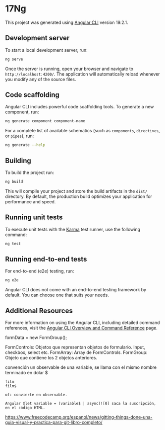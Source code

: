 # 17Ng

This project was generated using [Angular CLI](https://github.com/angular/angular-cli) version 19.2.1.

## Development server

To start a local development server, run:

```bash
ng serve
```

Once the server is running, open your browser and navigate to `http://localhost:4200/`. The application will automatically reload whenever you modify any of the source files.

## Code scaffolding

Angular CLI includes powerful code scaffolding tools. To generate a new component, run:

```bash
ng generate component component-name
```

For a complete list of available schematics (such as `components`, `directives`, or `pipes`), run:

```bash
ng generate --help
```

## Building

To build the project run:

```bash
ng build
```

This will compile your project and store the build artifacts in the `dist/` directory. By default, the production build optimizes your application for performance and speed.

## Running unit tests

To execute unit tests with the [Karma](https://karma-runner.github.io) test runner, use the following command:

```bash
ng test
```

## Running end-to-end tests

For end-to-end (e2e) testing, run:

```bash
ng e2e
```

Angular CLI does not come with an end-to-end testing framework by default. You can choose one that suits your needs.

## Additional Resources

For more information on using the Angular CLI, including detailed command references, visit the [Angular CLI Overview and Command Reference](https://angular.dev/tools/cli) page.

formData = new FormGroup();

FormControls: Objetos que representan objetos de formulario. Input, checkbox, select etc.
FormArray: Array de FormControls.
FormGroup: Objeto que contiene los 2 objetos anteriores.

convención un observable de una variable, se llama con el mismo nombre terminado en dolar $

    film
    film$

    of: convierte en observable.

    Angular @let variable = (variable$ | async)![0] saca la suscripción, en el código HTML.

https://www.freecodecamp.org/espanol/news/gitting-things-done-una-guia-visual-y-practica-para-git-libro-completo/
